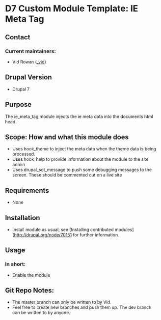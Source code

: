 # D7 Custom Module Template: IE Meta Tag

## Contact

### Current maintainers:

* Vid Rowan ([_vid](http://drupal.org/user/631512/))

## Drupal Version

* Drupal 7

## Purpose
The ie_meta_tag module injects the ie meta data into the documents html head.

## Scope: How and what this module does

* Uses hook_theme to inject the meta data when the theme data is being processed. 
* Uses hook_help to provide information about the module to the site admin
* Uses drupal_set_message to push some debugging messages to the screen. These should be commented out on a live site

## Requirements

* None

## Installation

* Install module as usual, see [Installing contributed modules](http://drupal.org/node/70151
  for further information.

## Usage

### In short:
* Enable the module

## Git Repo Notes:
* The master branch can only be written to by Vid. 
* Feel free to create new branches and push them up. The dev branch can be written to by anyone.
